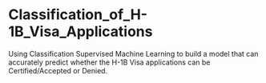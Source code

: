 # Classification_of_H-1B_Visa_Applications
Using Classification Supervised Machine Learning to build a model that can accurately predict whether the H-1B Visa applications can be Certified/Accepted or Denied. 
 
